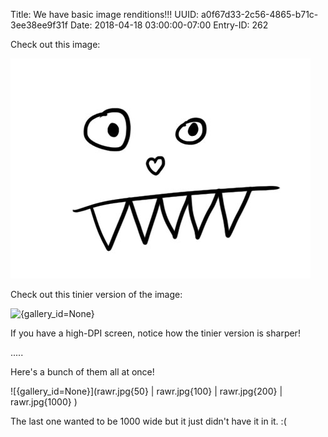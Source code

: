 Title: We have basic image renditions!!!
UUID: a0f67d33-2c56-4865-b71c-3ee38ee9f31f
Date: 2018-04-18 03:00:00-07:00
Entry-ID: 262

Check out this image:

![{gallery_id=None}](rawr.jpg "RAWR!!!")

Check out this tinier version of the image:

![{gallery_id=None}](rawr.jpg{100} "rawr!")

If you have a high-DPI screen, notice how the tinier version is sharper!

.....

Here's a bunch of them all at once!

![{gallery_id=None}](rawr.jpg{50}
|    rawr.jpg{100}
|    rawr.jpg{200}
|    rawr.jpg{1000}
)

The last one wanted to be 1000 wide but it just didn't have it in it. :(

